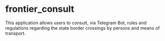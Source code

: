 # frontier_consult
This application allows users to consult, via Telegram Bot, rules and regulations regarding the state border crossings by persons and means of transport.
